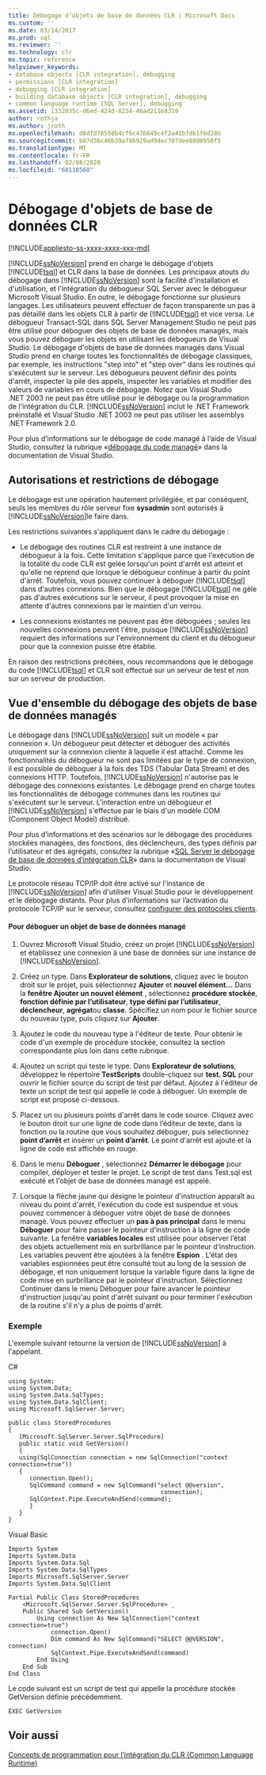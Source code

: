 ```yaml
---
title: Débogage d’objets de base de données CLR | Microsoft Docs
ms.custom: ''
ms.date: 03/14/2017
ms.prod: sql
ms.reviewer: ''
ms.technology: clr
ms.topic: reference
helpviewer_keywords:
- database objects [CLR integration], debugging
- permissions [CLR integration]
- debugging [CLR integration]
- building database objects [CLR integration], debugging
- common language runtime [SQL Server], debugging
ms.assetid: 1332035c-d6ed-424d-8234-46ad21168319
author: rothja
ms.author: jroth
ms.openlocfilehash: d8dfd76558b4cf6c476849c4f2a41bfdb1f6d28b
ms.sourcegitcommit: b87d36c46b39af8b929ad94ec707dee8800950f5
ms.translationtype: MT
ms.contentlocale: fr-FR
ms.lasthandoff: 02/08/2020
ms.locfileid: "68118560"
---
```

# <a name="debugging-clr-database-objects"></a>Débogage d'objets de base de données CLR
[!INCLUDE[appliesto-ss-xxxx-xxxx-xxx-md](../../includes/appliesto-ss-xxxx-xxxx-xxx-md.md)]
  
  [!INCLUDE[ssNoVersion](../../includes/ssnoversion-md.md)] prend en charge le débogage d'objets [!INCLUDE[tsql](../../includes/tsql-md.md)] et CLR dans la base de données. Les principaux atouts du débogage dans [!INCLUDE[ssNoVersion](../../includes/ssnoversion-md.md)] sont la facilité d'installation et d'utilisation, et l'intégration du débogueur SQL Server avec le débogueur Microsoft Visual Studio. En outre, le débogage fonctionne sur plusieurs langages. Les utilisateurs peuvent effectuer de façon transparente un pas à pas détaillé dans les objets CLR à partir de [!INCLUDE[tsql](../../includes/tsql-md.md)] et vice versa. Le débogueur Transact-SQL dans SQL Server Management Studio ne peut pas être utilisé pour déboguer des objets de base de données managés, mais vous pouvez déboguer les objets en utilisant les débogueurs de Visual Studio. Le débogage d'objets de base de données managés dans Visual Studio prend en charge toutes les fonctionnalités de débogage classiques, par exemple, les instructions "step into" et "step over" dans les routines qui s'exécutent sur le serveur. Les débogueurs peuvent définir des points d'arrêt, inspecter la pile des appels, inspecter les variables et modifier des valeurs de variables en cours de débogage. Notez que Visual Studio .NET 2003 ne peut pas être utilisé pour le débogage ou la programmation de l'intégration du CLR. 
  [!INCLUDE[ssNoVersion](../../includes/ssnoversion-md.md)] inclut le .NET Framework préinstallé et Visual Studio .NET 2003 ne peut pas utiliser les assemblys .NET Framework 2.0.  
  
 Pour plus d’informations sur le débogage de code managé à l’aide de Visual Studio, consultez la rubrique «[débogage du code managé](https://go.microsoft.com/fwlink/?LinkId=120377)» dans la documentation de Visual Studio.  
  
## <a name="debugging-permissions-and-restrictions"></a>Autorisations et restrictions de débogage  
 Le débogage est une opération hautement privilégiée, et par conséquent, seuls les membres du rôle serveur fixe **sysadmin** sont autorisés à [!INCLUDE[ssNoVersion](../../includes/ssnoversion-md.md)]le faire dans.  
  
 Les restrictions suivantes s'appliquent dans le cadre du débogage :  
  
-   Le débogage des routines CLR est restreint à une instance de débogueur à la fois. Cette limitation s'applique parce que l'exécution de la totalité du code CLR est gelée lorsqu'un point d'arrêt est atteint et qu'elle ne reprend que lorsque le débogueur continue à partir du point d'arrêt. Toutefois, vous pouvez continuer à déboguer [!INCLUDE[tsql](../../includes/tsql-md.md)] dans d'autres connexions. Bien que le débogage [!INCLUDE[tsql](../../includes/tsql-md.md)] ne gèle pas d'autres exécutions sur le serveur, il peut provoquer la mise en attente d'autres connexions par le maintien d'un verrou.  
  
-   Les connexions existantes ne peuvent pas être déboguées ; seules les nouvelles connexions peuvent l'être, puisque [!INCLUDE[ssNoVersion](../../includes/ssnoversion-md.md)] requiert des informations sur l'environnement du client et du débogueur pour que la connexion puisse être établie.  
  
 En raison des restrictions précitées, nous recommandons que le débogage du code [!INCLUDE[tsql](../../includes/tsql-md.md)] et CLR soit effectué sur un serveur de test et non sur un serveur de production.  
  
## <a name="overview-of-debugging-managed-database-objects"></a>Vue d'ensemble du débogage des objets de base de données managés  
 Le débogage dans [!INCLUDE[ssNoVersion](../../includes/ssnoversion-md.md)] suit un modèle « par connexion ». Un débogueur peut détecter et déboguer des activités uniquement sur la connexion cliente à laquelle il est attaché. Comme les fonctionnalités du débogueur ne sont pas limitées par le type de connexion, il est possible de déboguer à la fois des TDS (Tabular Data Stream) et des connexions HTTP. Toutefois, [!INCLUDE[ssNoVersion](../../includes/ssnoversion-md.md)] n'autorise pas le débogage des connexions existantes. Le débogage prend en charge toutes les fonctionnalités de débogage communes dans les routines qui s'exécutent sur le serveur. L'interaction entre un débogueur et [!INCLUDE[ssNoVersion](../../includes/ssnoversion-md.md)] s'effectue par le biais d'un modèle COM (Component Object Model) distribué.  
  
 Pour plus d’informations et des scénarios sur le débogage des procédures stockées managées, des fonctions, des déclencheurs, des types définis par l’utilisateur et des agrégats, consultez la rubrique «[SQL Server le débogage de base de données d’intégration CLR](https://go.microsoft.com/fwlink/?LinkId=120378)» dans la documentation de Visual Studio.  
  
 Le protocole réseau TCP/IP doit être activé sur l'instance de [!INCLUDE[ssNoVersion](../../includes/ssnoversion-md.md)] afin d'utiliser Visual Studio pour le développement et le débogage distants. Pour plus d’informations sur l’activation du protocole TCP/IP sur le serveur, consultez [configurer des protocoles clients](../../database-engine/configure-windows/configure-client-protocols.md).  
  
#### <a name="to-debug-a-managed-database-object"></a>Pour déboguer un objet de base de données managé  
  
1.  Ouvrez Microsoft Visual Studio, créez un projet [!INCLUDE[ssNoVersion](../../includes/ssnoversion-md.md)] et établissez une connexion à une base de données sur une instance de [!INCLUDE[ssNoVersion](../../includes/ssnoversion-md.md)].  
  
2.  Créez un type. Dans **Explorateur de solutions**, cliquez avec le bouton droit sur le projet, puis sélectionnez **Ajouter** et **nouvel élément...** Dans la **fenêtre Ajouter un nouvel élément** , sélectionnez **procédure stockée**, **fonction définie par l’utilisateur**, **type défini par l’utilisateur**, **déclencheur**, **agrégat**ou **classe**. Spécifiez un nom pour le fichier source du nouveau type, puis cliquez sur **Ajouter**.  
  
3.  Ajoutez le code du nouveau type à l'éditeur de texte. Pour obtenir le code d'un exemple de procédure stockée, consultez la section correspondante plus loin dans cette rubrique.  
  
4.  Ajoutez un script qui teste le type. Dans **Explorateur de solutions**, développez le répertoire **TestScripts** double-cliquez sur **test. SQL** pour ouvrir le fichier source du script de test par défaut. Ajoutez à l'éditeur de texte un script de test qui appelle le code à déboguer. Un exemple de script est proposé ci-dessous.  
  
5.  Placez un ou plusieurs points d'arrêt dans le code source. Cliquez avec le bouton droit sur une ligne de code dans l’éditeur de texte, dans la fonction ou la routine que vous souhaitez déboguer, puis sélectionnez **point d’arrêt** et insérer un **point d’arrêt**. Le point d'arrêt est ajouté et la ligne de code est affichée en rouge.  
  
6.  Dans le menu **Déboguer** , sélectionnez **Démarrer le débogage** pour compiler, déployer et tester le projet. Le script de test dans Test.sql est exécuté et l'objet de base de données managé est appelé.  
  
7.  Lorsque la flèche jaune qui désigne le pointeur d'instruction apparaît au niveau du point d'arrêt, l'exécution du code est  suspendue et vous pouvez commencer à déboguer votre objet de base de données managé. Vous pouvez effectuer un **pas à pas principal** dans le menu **Déboguer** pour faire passer le pointeur d’instruction à la ligne de code suivante. La fenêtre **variables locales** est utilisée pour observer l’état des objets actuellement mis en surbrillance par le pointeur d’instruction. Les variables peuvent être ajoutées à la fenêtre **Espion** . L'état des variables espionnées peut être consulté tout au long de la session de débogage, et non uniquement lorsque la variable figure dans la ligne de code mise en surbrillance par le pointeur d'instruction. Sélectionnez Continuer dans le menu Déboguer pour faire avancer le pointeur d'instruction jusqu'au point d'arrêt suivant ou pour terminer l'exécution de la routine s'il n'y a plus de points d'arrêt.  
  
### <a name="example"></a>Exemple  
 L'exemple suivant retourne la version de [!INCLUDE[ssNoVersion](../../includes/ssnoversion-md.md)] à l'appelant.  
  
 C#  
  
```  
using System;  
using System.Data;  
using System.Data.SqlTypes;  
using System.Data.SqlClient;  
using Microsoft.SqlServer.Server;   
  
public class StoredProcedures   
{  
   [Microsoft.SqlServer.Server.SqlProcedure]  
   public static void GetVersion()  
   {  
   using(SqlConnection connection = new SqlConnection("context connection=true"))   
   {  
      connection.Open();  
      SqlCommand command = new SqlCommand("select @@version",  
                                           connection);  
      SqlContext.Pipe.ExecuteAndSend(command);  
      }  
   }  
}  
```  
  
 Visual Basic  
  
```  
Imports System  
Imports System.Data  
Imports System.Data.Sql  
Imports System.Data.SqlTypes  
Imports Microsoft.SqlServer.Server  
Imports System.Data.SqlClient  
  
Partial Public Class StoredProcedures   
    <Microsoft.SqlServer.Server.SqlProcedure> _  
    Public Shared Sub GetVersion()  
        Using connection As New SqlConnection("context connection=true")  
            connection.Open()  
            Dim command As New SqlCommand("SELECT @@VERSION", connection)  
            SqlContext.Pipe.ExecuteAndSend(command)  
        End Using  
    End Sub  
End Class  
```  
  
 Le code suivant est un script de test qui appelle la procédure stockée GetVersion définie précédemment.  
  
```  
EXEC GetVersion  
```  
  
## <a name="see-also"></a>Voir aussi  
 [Concepts de programmation pour l’intégration du CLR &#40;Common Language Runtime&#41;](../../relational-databases/clr-integration/common-language-runtime-clr-integration-programming-concepts.md)  
  
  
